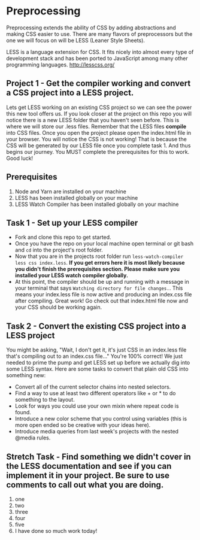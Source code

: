 # Preprocessing
Preprocessing extends the ability of CSS by adding abstractions and making CSS easier to use. There are many flavors of preprocessors but the one we will focus on will be LESS (Leaner Style Sheets).

LESS is a language extension for CSS.  It fits nicely into almost every type of development stack and has been ported to JavaScript among many other programming languages. http://lesscss.org/

## Project 1 - Get the compiler working and convert a CSS project into a LESS project.

Lets get LESS working on an existing CSS project so we can see the power this new tool offers us. If you look closer at the project on this repo you will notice there is a new LESS folder that you haven't seen before.  This is where we will store our .less files.  Remember that the LESS files **compile** into CSS files.  Once you open the project please open the index.html file in your browser.  You will notice the CSS is not working!  That is because the CSS will be generated by our LESS file once you complete task 1.  And thus begins our journey.  You MUST complete the prerequisites for this to work.  Good luck!

## Prerequisites

1. Node and Yarn are installed on your machine
2. LESS has been installed globally on your machine
3. LESS Watch Compiler has been installed globally on your machine

## Task 1 - Set up your LESS compiler

* Fork and clone this repo to get started.
* Once you have the repo on your local machine open terminal or git bash and ```cd``` into the project's root folder.
* Now that you are in the projects root folder run ```less-watch-compiler less css index.less```.  **If you get errors here it is most likely because you didn't finish the prerequisites section.  Please make sure you installed your LESS watch compiler globally.**
* At this point, the compiler should be up and running with a message in your terminal that says ```Watching directory for file changes.```.  This means your index.less file is now active and producing an index.css file after compiling.  Great work!  Go check out that index.html file now and your CSS should be working again.

## Task 2 - Convert the existing CSS project into a LESS project

You might be asking, "Wait, I don't get it, it's just CSS in an index.less file that's compiling out to an index.css file..."  You're 100% correct!  We just needed to prime the pump and get LESS set up before we actually dig into some LESS syntax.  Here are some tasks to convert that plain old CSS into something new:

* Convert all of the current selector chains into nested selectors.
* Find a way to use at least two different operators like + or * to do something to the layout.
* Look for ways you could use your own mixin where repeat code is found.
* Introduce a new color scheme that you control using variables (this is more open ended so be creative with your ideas here).
* Introduce media queries from last week's projects with the nested @media rules.

## Stretch Task - Find something we didn't cover in the LESS documentation and see if you can implement it in your project.  Be sure to use comments to call out what you are doing.
1. one
2. two
3. three
4. four
5. five
6. I have done so much work today!
